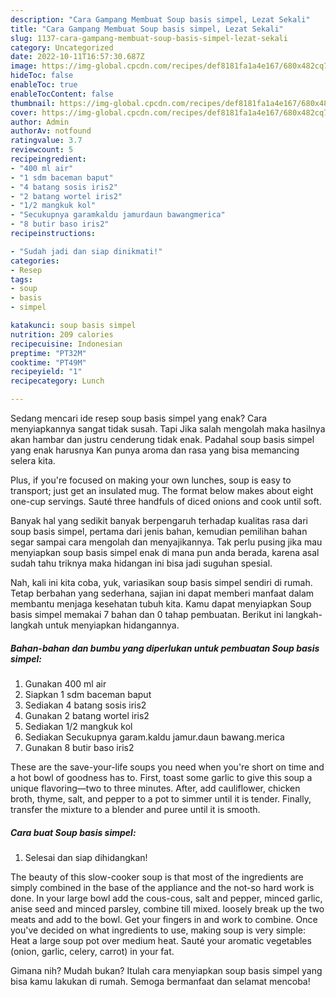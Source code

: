 ```yaml
---
description: "Cara Gampang Membuat Soup basis simpel, Lezat Sekali"
title: "Cara Gampang Membuat Soup basis simpel, Lezat Sekali"
slug: 1137-cara-gampang-membuat-soup-basis-simpel-lezat-sekali
category: Uncategorized
date: 2022-10-11T16:57:30.687Z
image: https://img-global.cpcdn.com/recipes/def8181fa1a4e167/680x482cq70/soup-basis-simpel-foto-resep-utama.jpg
hideToc: false
enableToc: true
enableTocContent: false
thumbnail: https://img-global.cpcdn.com/recipes/def8181fa1a4e167/680x482cq70/soup-basis-simpel-foto-resep-utama.jpg
cover: https://img-global.cpcdn.com/recipes/def8181fa1a4e167/680x482cq70/soup-basis-simpel-foto-resep-utama.jpg
author: Admin
authorAv: notfound
ratingvalue: 3.7
reviewcount: 5
recipeingredient:
- "400 ml air"
- "1 sdm baceman baput"
- "4 batang sosis iris2"
- "2 batang wortel iris2"
- "1/2 mangkuk kol"
- "Secukupnya garamkaldu jamurdaun bawangmerica"
- "8 butir baso iris2"
recipeinstructions:

- "Sudah jadi dan siap dinikmati!"
categories:
- Resep
tags:
- soup
- basis
- simpel

katakunci: soup basis simpel 
nutrition: 209 calories
recipecuisine: Indonesian
preptime: "PT32M"
cooktime: "PT49M"
recipeyield: "1"
recipecategory: Lunch

---
```



Sedang mencari ide resep soup basis simpel yang enak? Cara menyiapkannya sangat tidak susah. Tapi Jika salah mengolah maka hasilnya akan hambar dan justru cenderung tidak enak. Padahal soup basis simpel yang enak harusnya Kan punya aroma dan rasa yang bisa memancing selera kita.


Plus, if you&#39;re focused on making your own lunches, soup is easy to transport; just get an insulated mug. The format below makes about eight one-cup servings. Sauté three handfuls of diced onions and cook until soft.

Banyak hal yang sedikit banyak berpengaruh terhadap kualitas rasa dari soup basis simpel, pertama dari jenis bahan, kemudian pemilihan bahan segar sampai cara mengolah dan menyajikannya. Tak perlu pusing jika mau menyiapkan soup basis simpel enak di mana pun anda berada, karena asal sudah tahu triknya maka hidangan ini bisa jadi suguhan spesial.


Nah, kali ini kita coba, yuk, variasikan soup basis simpel sendiri di rumah. Tetap berbahan yang sederhana, sajian ini dapat memberi manfaat dalam membantu menjaga kesehatan tubuh kita. Kamu dapat menyiapkan Soup basis simpel memakai 7 bahan dan 0 tahap pembuatan. Berikut ini langkah-langkah untuk menyiapkan hidangannya.

<!--inarticleads1-->

##### Bahan-bahan dan bumbu yang diperlukan untuk pembuatan Soup basis simpel:

1. Gunakan 400 ml air
1. Siapkan 1 sdm baceman baput
1. Sediakan 4 batang sosis iris2
1. Gunakan 2 batang wortel iris2
1. Sediakan 1/2 mangkuk kol
1. Sediakan Secukupnya garam.kaldu jamur.daun bawang.merica
1. Gunakan 8 butir baso iris2


These are the save-your-life soups you need when you&#39;re short on time and a hot bowl of goodness has to. First, toast some garlic to give this soup a unique flavoring—two to three minutes. After, add cauliflower, chicken broth, thyme, salt, and pepper to a pot to simmer until it is tender. Finally, transfer the mixture to a blender and puree until it is smooth. 

<!--inarticleads2-->

##### Cara buat Soup basis simpel:


1. Selesai dan siap dihidangkan!

The beauty of this slow-cooker soup is that most of the ingredients are simply combined in the base of the appliance and the not-so hard work is done. In your large bowl add the cous-cous, salt and pepper, minced garlic, anise seed and minced parsley, combine till mixed. loosely break up the two meats and add to the bowl. Get your fingers in and work to combine. Once you&#39;ve decided on what ingredients to use, making soup is very simple: Heat a large soup pot over medium heat. Sauté your aromatic vegetables (onion, garlic, celery, carrot) in your fat. 

Gimana nih? Mudah bukan? Itulah cara menyiapkan soup basis simpel yang bisa kamu lakukan di rumah. Semoga bermanfaat dan selamat mencoba!
